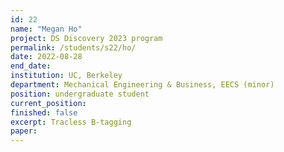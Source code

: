 ```yaml
---
id: 22
name: "Megan Ho"
project: DS Discovery 2023 program
permalink: /students/s22/ho/
date: 2022-08-28
end_date: 
institution: UC, Berkeley
department: Mechanical Engineering & Business, EECS (minor)
position: undergraduate student
current_position: 
finished: false
excerpt: Tracless B-tagging
paper: 
---
```

